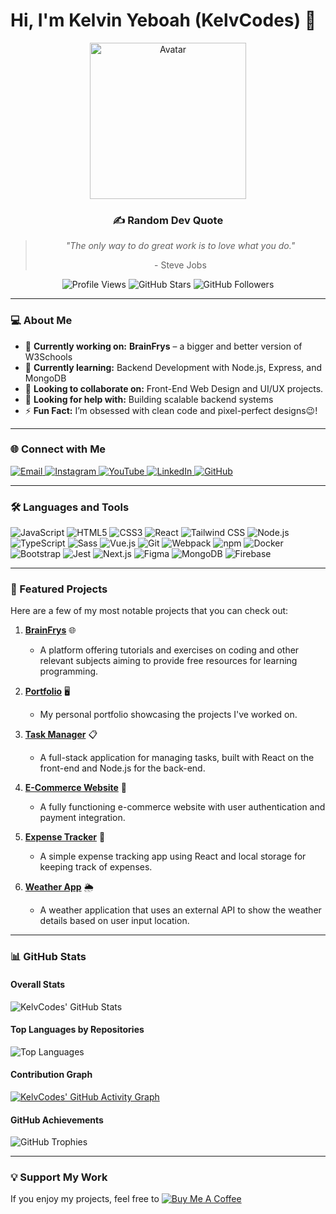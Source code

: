 # Hi, I'm Kelvin Yeboah (KelvCodes) 👋  

<div align="center">
  <img src="https://octodex.github.com/images/filmtocat.png" alt="Avatar" width="250"/>
  <h3>✍️ Random Dev Quote</h3>
  <blockquote>
    <p><i>"The only way to do great work is to love what you do."</i></p>
    <footer>- Steve Jobs</footer>
  </blockquote>
  <div>
    <img src="https://komarev.com/ghpvc/?username=KelvCodes&style=for-the-badge&color=brightgreen" alt="Profile Views" />
    <img src="https://img.shields.io/github/stars/KelvCodes?style=for-the-badge&color=blue" alt="GitHub Stars" />
    <img src="https://img.shields.io/github/followers/KelvCodes?style=for-the-badge&color=orange" alt="GitHub Followers" />
  </div>
</div>

---

### 💻 About Me  
- 🔭 **Currently working on:** **BrainFrys** – a bigger and better version of W3Schools  
- 🌱 **Currently learning:** Backend Development with Node.js, Express, and MongoDB  
- 👯 **Looking to collaborate on:** Front-End Web Design and UI/UX projects.
- 🤝 **Looking for help with:** Building scalable backend systems  
- ⚡ **Fun Fact:** I’m obsessed with clean code and pixel-perfect designs😉!  

---

### 🌐 Connect with Me  
<div>
  <a href="mailto:onlykelvin06@gmail.com">
    <img src="https://img.shields.io/badge/Email-4285F4?style=for-the-badge&logo=gmail&logoColor=white" alt="Email" />
  </a>
  <a href="https://www.instagram.com/_.yo.kelvin/">
    <img src="https://img.shields.io/badge/Instagram-E4405F?style=for-the-badge&logo=instagram&logoColor=white" alt="Instagram" />
  </a>
  <a href="https://www.youtube.com/@TechTutor_Tv?sub_confirmation=1">
    <img src="https://img.shields.io/badge/YouTube-FF0000?style=for-the-badge&logo=youtube&logoColor=white" alt="YouTube" />
  </a>
  <a href = "https://www.linkedin.com/in/kelvin-agyare-yeboah-6728a7301?utm_source=share&utm_campaign=share_via&utm_content=profile&utm_medium=android_app">
    <img src="https://img.shields.io/badge/LinkedIn-0077B5?style=for-the-badge&logo=linkedin&logoColor=white" alt="LinkedIn" />
  </a>
  <a href="https://github.com/KelvCodes">
    <img src="https://img.shields.io/badge/GitHub-181717?style=for-the-badge&logo=github&logoColor=white" alt="GitHub" />
  </a>
</div>  

---

### 🛠 Languages and Tools  
<div>
  <img src="https://img.shields.io/badge/JavaScript-F7DF1E?style=for-the-badge&logo=javascript&logoColor=black" alt="JavaScript" />
  <img src="https://img.shields.io/badge/HTML5-E34F26?style=for-the-badge&logo=html5&logoColor=white" alt="HTML5" />
  <img src="https://img.shields.io/badge/CSS3-1572B6?style=for-the-badge&logo=css3&logoColor=white" alt="CSS3" />
  <img src="https://img.shields.io/badge/React-61DAFB?style=for-the-badge&logo=react&logoColor=black" alt="React" />
  <img src="https://img.shields.io/badge/Tailwind_CSS-38B2AC?style=for-the-badge&logo=tailwind-css&logoColor=white" alt="Tailwind CSS" />
  <img src="https://img.shields.io/badge/Node.js-339933?style=for-the-badge&logo=node.js&logoColor=white" alt="Node.js" />
  <img src="https://img.shields.io/badge/TypeScript-3178C6?style=for-the-badge&logo=typescript&logoColor=white" alt="TypeScript" />
  <img src="https://img.shields.io/badge/Sass-CB6492?style=for-the-badge&logo=sass&logoColor=white" alt="Sass" />
  <img src="https://img.shields.io/badge/Vue.js-4FC08D?style=for-the-badge&logo=vue.js&logoColor=white" alt="Vue.js" />
  <img src="https://img.shields.io/badge/Git-F05032?style=for-the-badge&logo=git&logoColor=white" alt="Git" />
  <img src="https://img.shields.io/badge/Webpack-8DD6F9?style=for-the-badge&logo=webpack&logoColor=black" alt="Webpack" />
  <img src="https://img.shields.io/badge/npm-CB3837?style=for-the-badge&logo=npm&logoColor=white" alt="npm" />
  <img src="https://img.shields.io/badge/Docker-2496ED?style=for-the-badge&logo=docker&logoColor=white" alt="Docker" />
  <img src="https://img.shields.io/badge/Bootstrap-7952B3?style=for-the-badge&logo=bootstrap&logoColor=white" alt="Bootstrap" />
  <img src="https://img.shields.io/badge/Jest-C21325?style=for-the-badge&logo=jest&logoColor=white" alt="Jest" />
  <img src="https://img.shields.io/badge/Next.js-000000?style=for-the-badge&logo=next.js&logoColor=white" alt="Next.js" />
  <img src="https://img.shields.io/badge/Figma-F24E1E?style=for-the-badge&logo=figma&logoColor=white" alt="Figma" />
  <img src="https://img.shields.io/badge/MongoDB-47A248?style=for-the-badge&logo=mongodb&logoColor=white" alt="MongoDB" />
  <img src="https://img.shields.io/badge/Firebase-FFCA28?style=for-the-badge&logo=firebase&logoColor=white" alt="Firebase" />
</div>  

---

### 🚀 Featured Projects  
Here are a few of my most notable projects that you can check out:

1. **[BrainFrys](https://github.com/KelvCodes/BrainFrys)** 🌐  
   - A platform offering tutorials and exercises on coding and other relevant subjects aiming to provide free resources for learning programming.

2. **[Portfolio](https://github.com/KelvCodes/Portfolio)** 🖥️  
   - My personal portfolio showcasing the projects I've worked on.

3. **[Task Manager](https://listnest.netlify.app/)** 📋  
   - A full-stack application for managing tasks, built with React on the front-end and Node.js for the back-end.

4. **[E-Commerce Website](https://github.com/KelvCodes/E-Commerce-Site)** 🛒  
   - A fully functioning e-commerce website with user authentication and payment integration.

5. **[Expense Tracker](https://github.com/KelvCodes/Expense-Tracker)** 💸  
   - A simple expense tracking app using React and local storage for keeping track of expenses.

6. **[Weather App](https://weather-genie-site.netlify.app/
)** 🌦️  
   - A weather application that uses an external API to show the weather details based on user input location.

---

### 📊 GitHub Stats  

#### Overall Stats  
![KelvCodes' GitHub Stats](https://github-readme-stats.vercel.app/api?username=KelvCodes&show_icons=true&theme=radical&count_private=true)  

#### Top Languages by Repositories  
![Top Languages](https://github-readme-stats.vercel.app/api/top-langs/?username=KelvCodes&layout=compact&theme=radical)  

#### Contribution Graph  
[![KelvCodes' GitHub Activity Graph](https://github-readme-activity-graph.vercel.app/graph?username=KelvCodes&theme=radical)](https://github.com/ashutosh00710/github-readme-activity-graph)  

#### GitHub Achievements  
![GitHub Trophies](https://github-profile-trophy.vercel.app/?username=KelvCodes&theme=radical&row=2&column=4)

---

### 💡 Support My Work  
If you enjoy my projects, feel free to [![Buy Me A Coffee](https://img.shields.io/badge/Buy%20Me%20A%20Coffee-%F0%9F%8C%8D-yellow?style=for-the-badge&logo=buy-me-a-coffee&logoColor=black)](https://www.buymeacoffee.com/kelvcodes) 
